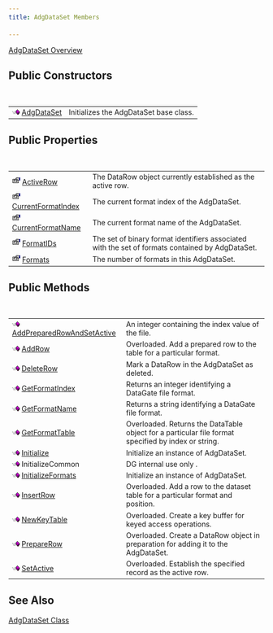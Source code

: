 ```yaml
---
title: AdgDataSet Members

---
```


[AdgDataSet Overview](adg-dataset-class.html) 
## Public Constructors

<br />


|      |      |
| ---- | ---- |
| <img alt="public property" src="images/public-method.gif" x-maintain-ratio="TRUE" width="15" height="11" border="0" /> [ AdgDataSet](adg-dataset-class-constructors-main.html) | Initializes the AdgDataSet base class. |



## Public Properties

<br />


|      |      |
| ---- | ---- |
| <img alt="public property" src="images/property.bmp" width="16" height="16" border="0" /> [ ActiveRow](adg-dataset-class-active-row-property.html) | The DataRow object currently established as the active row. |
| <img alt="public property" src="images/property.bmp" width="16" height="16" border="0" /> [ CurrentFormatIndex](adg-dataset-class-current-format-index-property.html) | The current format index of the AdgDataSet. |
| <img alt="public property" src="images/property.bmp" width="16" height="16" border="0" /> [ CurrentFormatName](adg-dataset-class-current-format-name-property.html) | The current format name of the AdgDataSet. |
| <img alt="public property" src="images/property.bmp" width="16" height="16" border="0" /> [ FormatIDs](adg-dataset-class-formatids-property.html) | The set of binary format identifiers associated with the set of formats contained by AdgDataSet. |
| <img alt="public property" src="images/property.bmp" width="16" height="16" border="0" /> [ Formats](adg-dataset-class-formats-property.html) | The number of formats in this AdgDataSet. |



## Public Methods

<br />


|      |      |
| ---- | ---- |
| <img alt="public property" src="images/public-method.gif" x-maintain-ratio="TRUE" width="15" height="11" border="0" /> [ AddPreparedRowAndSetActive](adg-dataset-class-add-prepared-row-and-set-active-method.html) | An integer containing the index value of the file. |
| <img alt="public property" src="images/public-method.gif" x-maintain-ratio="TRUE" width="15" height="11" border="0" /> [ AddRow](adg-dataset-class-add-row-methods.html) | Overloaded. Add a prepared row to the table for a particular format. |
| <img alt="public property" src="images/public-method.gif" x-maintain-ratio="TRUE" width="15" height="11" border="0" /> [ DeleteRow](adg-dataset-class-delete-row-method.html) | Mark a DataRow in the AdgDataSet as deleted. |
| <img alt="public property" src="images/public-method.gif" x-maintain-ratio="TRUE" width="15" height="11" border="0" /> [ GetFormatIndex](adg-dataset-class-get-format-index-method.html) | Returns an integer identifying a DataGate file format. |
| <img alt="public property" src="images/public-method.gif" x-maintain-ratio="TRUE" width="15" height="11" border="0" /> [ GetFormatName](adg-dataset-class-get-format-name-method.html) | Returns a string identifying a DataGate file format. |
| <img alt="public property" src="images/public-method.gif" x-maintain-ratio="TRUE" width="15" height="11" border="0" /> [ GetFormatTable](adg-dataset-class-get-format-table-methods.html) | Overloaded. Returns the DataTable object for a particular file format specified by index or string. |
| <img alt="public property" src="images/public-method.gif" x-maintain-ratio="TRUE" width="15" height="11" border="0" /> [ Initialize](adg-dataset-class-initialize-method.html) | Initialize an instance of AdgDataSet. |
| <img height="11" alt="public property" src="images/public-method.gif" width="15" border="0" x-maintain-ratio="TRUE" /> InitializeCommon | DG internal use only . |
| <img alt="public property" src="images/public-method.gif" x-maintain-ratio="TRUE" width="15" height="11" border="0" /> [ InitializeFormats](adg-dataset-class-initialize-method.html) | Initialize an instance of AdgDataSet. |
| <img height="11" alt="public property" src="images/public-method.gif" width="15" border="0" x-maintain-ratio="TRUE" /> [ InsertRow](adg-dataset-class-insert-row-methods.html) | Overloaded. Add a row to the dataset table for a particular format and position. |
| <img alt="public property" src="images/public-method.gif" x-maintain-ratio="TRUE" width="15" height="11" border="0" /> [ NewKeyTable](adg-dataset-class-new-key-table-methods.html) | Overloaded. Create a key buffer for keyed access operations. |
| <img alt="public property" src="images/public-method.gif" x-maintain-ratio="TRUE" width="15" height="11" border="0" /> [ PrepareRow](adg-dataset-class-prepare-row-method-main.html) | Overloaded. Create a DataRow object in preparation for adding it to the AdgDataSet. |
| <img alt="public property" src="images/public-method.gif" x-maintain-ratio="TRUE" width="15" height="11" border="0" /> [ SetActive](adg-dataset-class-set-active-methods.html) | Overloaded. Establish the specified record as the active row. |



## See Also


[AdgDataSet Class](adg-dataset-class.html)

